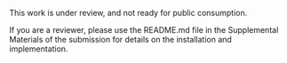 This work is under review, and not ready for public consumption.


If you are a reviewer, please use the README.md file in the Supplemental Materials of the submission for details on the installation and implementation.
